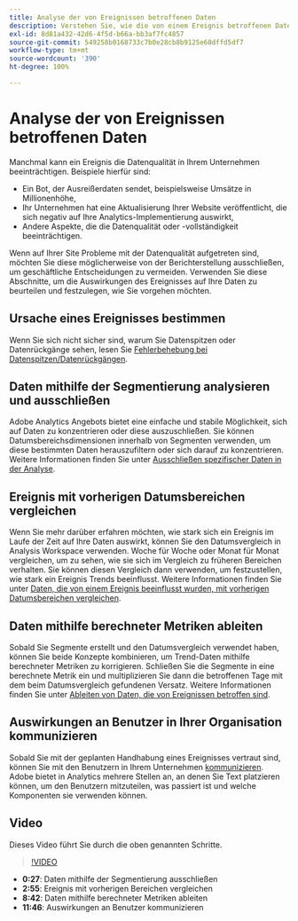 ```yaml
---
title: Analyse der von Ereignissen betroffenen Daten
description: Verstehen Sie, wie die von einem Ereignis betroffenen Daten zur Datenqualität insgesamt beitragen.
exl-id: 8d81a432-42d6-4f5d-b66a-bb3af7fc4857
source-git-commit: 549258b0168733c7b0e28cb8b9125e68dffd5df7
workflow-type: tm+mt
source-wordcount: '390'
ht-degree: 100%

---
```


# Analyse der von Ereignissen betroffenen Daten

Manchmal kann ein Ereignis die Datenqualität in Ihrem Unternehmen beeinträchtigen. Beispiele hierfür sind:

* Ein Bot, der Ausreißerdaten sendet, beispielsweise Umsätze in Millionenhöhe,
* Ihr Unternehmen hat eine Aktualisierung Ihrer Website veröffentlicht, die sich negativ auf Ihre Analytics-Implementierung auswirkt,
* Andere Aspekte, die die Datenqualität oder -vollständigkeit beeinträchtigen.

Wenn auf Ihrer Site Probleme mit der Datenqualität aufgetreten sind, möchten Sie diese möglicherweise von der Berichterstellung ausschließen, um geschäftliche Entscheidungen zu vermeiden. Verwenden Sie diese Abschnitte, um die Auswirkungen des Ereignisses auf Ihre Daten zu beurteilen und festzulegen, wie Sie vorgehen möchten.

## Ursache eines Ereignisses bestimmen

Wenn Sie sich nicht sicher sind, warum Sie Datenspitzen oder Datenrückgänge sehen, lesen Sie [Fehlerbehebung bei Datenspitzen/Datenrückgängen](spikes-drops.md).

## Daten mithilfe der Segmentierung analysieren und ausschließen

Adobe Analytics Angebots bietet eine einfache und stabile Möglichkeit, sich auf Daten zu konzentrieren oder diese auszuschließen. Sie können Datumsbereichsdimensionen innerhalb von Segmenten verwenden, um diese bestimmten Daten herauszufiltern oder sich darauf zu konzentrieren. Weitere Informationen finden Sie unter [Ausschließen spezifischer Daten in der Analyse](segments.md).

## Ereignis mit vorherigen Datumsbereichen vergleichen

Wenn Sie mehr darüber erfahren möchten, wie stark sich ein Ereignis im Laufe der Zeit auf Ihre Daten auswirkt, können Sie den Datumsvergleich in Analysis Workspace verwenden. Woche für Woche oder Monat für Monat vergleichen, um zu sehen, wie sie sich im Vergleich zu früheren Bereichen verhalten. Sie können diesen Vergleich dann verwenden, um festzustellen, wie stark ein Ereignis Trends beeinflusst. Weitere Informationen finden Sie unter [Daten, die von einem Ereignis beeinflusst wurden, mit vorherigen Datumsbereichen vergleichen](compare-dates.md).

## Daten mithilfe berechneter Metriken ableiten

Sobald Sie Segmente erstellt und den Datumsvergleich verwendet haben, können Sie beide Konzepte kombinieren, um Trend-Daten mithilfe berechneter Metriken zu korrigieren. Schließen Sie die Segmente in eine berechnete Metrik ein und multiplizieren Sie dann die betroffenen Tage mit dem beim Datumsvergleich gefundenen Versatz. Weitere Informationen finden Sie unter [Ableiten von Daten, die von Ereignissen betroffen sind](calcmetrics.md).

## Auswirkungen an Benutzer in Ihrer Organisation kommunizieren

Sobald Sie mit der geplanten Handhabung eines Ereignisses vertraut sind, können Sie mit den Benutzern in Ihrem Unternehmen [kommunizieren](communicate.md). Adobe bietet in Analytics mehrere Stellen an, an denen Sie Text platzieren können, um den Benutzern mitzuteilen, was passiert ist und welche Komponenten sie verwenden können.

## Video

Dieses Video führt Sie durch die oben genannten Schritte.

>[!VIDEO](https://video.tv.adobe.com/v/33316?quality=12)

* **0:27**: Daten mithilfe der Segmentierung ausschließen
* **2:55**: Ereignis mit vorherigen Bereichen vergleichen
* **8:42**: Daten mithilfe berechneter Metriken ableiten
* **11:46**: Auswirkungen an Benutzer kommunizieren
